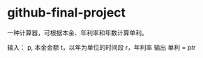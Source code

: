 # github-final-project
一种计算器，可根据本金、年利率和年数计算单利。

输入：
    p, 本金金额
    t，以年为单位的时间段
    r，年利率
输出
    单利 = p*t*r
